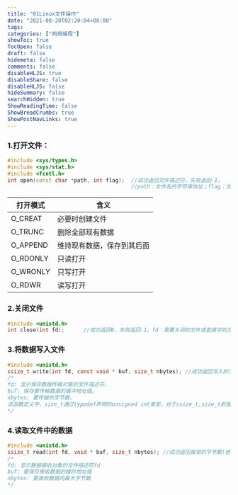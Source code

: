 ```yaml
---
title: "01Linux文件操作"
date: "2021-08-20T02:20:04+08:00"
tags:
categories: ["网络编程"]
showToc: true
TocOpen: false
draft: false
hidemeta: false
comments: false
disableHLJS: true
disableShare: false
disableHLJS: false
hideSummary: false
searchHidden: true
ShowReadingTime: false
ShowBreadCrumbs: true
ShowPostNavLinks: true
---
```

### 1.打开文件：

```c++
#include <sys/types.h>
#include <sys/stat.h>
#include <fcntl.h>
int open(const char *path, int flag);  //成功返回文件描述符，失败返回-1。
									   //path：文件名的字符串地址；flag：文件打开模式信息
```

| 打开模式 | 含义                       |
| -------- | -------------------------- |
| O_CREAT  | 必要时创建文件             |
| O_TRUNC  | 删除全部现有数据           |
| O_APPEND | 维持现有数据，保存到其后面 |
| O_RDONLY | 只读打开                   |
| O_WRONLY | 只写打开                   |
| O_RDWR   | 读写打开                   |

### 2.关闭文件

```c
#include <unistd.h>
int close(int fd);		//成功返回0，失败返回-1。fd：需要关闭的文件或套接字的文件描述符
```

### 3.将数据写入文件

```c
#include <unistd.h>
ssize_t write(int fd, const void * buf, size_t nbytes); //成功返回写入的字节数，失败返回-1
/*
fd: 显示保存数据传输对象的文件描述符。
buf: 保存要传输数据的缓冲地址值。
nbytes: 要传输的字节数。
该函数定义中，size_t通过typedef声明的unsigned int类型。对于ssize_t,size_t前面多加的s代表signed，即ssize_t时通过typedef声明的signed int类型。
*/
```

### 4.读取文件中的数据

```c++
#include <unistd.h>
ssize_t read(int fd, void * buf, size_t nbytes); //成功返回接受的字节数(但是遇到文件结尾则会返回0)，失败返回-1。
/*
fd: 显示数据接收对象的文件描述符fd
buf: 要保存接收数据的缓存地址值
nbytes: 要接收数据的最大字节数
*/
```


